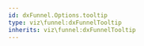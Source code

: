 ```yaml
---
id: dxFunnel.Options.tooltip
type: viz\funnel:dxFunnelTooltip
inherits: viz\funnel:dxFunnelTooltip
---
```

